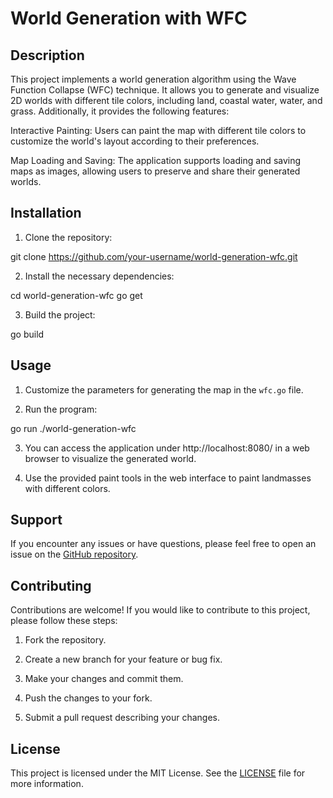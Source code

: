 # World Generation with WFC

## Description
This project implements a world generation algorithm using the Wave Function Collapse (WFC) technique. It allows you to generate and visualize 2D worlds with different tile colors, including land, coastal water, water, and grass.
Additionally, it provides the following features:

Interactive Painting: Users can paint the map with different tile colors to customize the world's layout according to their preferences.

Map Loading and Saving: The application supports loading and saving maps as images, allowing users to preserve and share their generated worlds.

## Installation
1. Clone the repository:

git clone https://github.com/your-username/world-generation-wfc.git


2. Install the necessary dependencies:

cd world-generation-wfc
go get


3. Build the project:

go build

## Usage
1. Customize the parameters for generating the map in the `wfc.go` file.

2. Run the program:

go run ./world-generation-wfc


3. You can access the application under http://localhost:8080/ in a web browser to visualize the generated world.

4. Use the provided paint tools in the web interface to paint landmasses with different colors.

## Support
If you encounter any issues or have questions, please feel free to open an issue on the [GitHub repository](https://github.com/your-username/world-generation-wfc/issues).

## Contributing
Contributions are welcome! If you would like to contribute to this project, please follow these steps:

1. Fork the repository.

2. Create a new branch for your feature or bug fix.

3. Make your changes and commit them.

4. Push the changes to your fork.

5. Submit a pull request describing your changes.

## License
This project is licensed under the MIT License. See the [LICENSE](LICENSE) file for more information.

